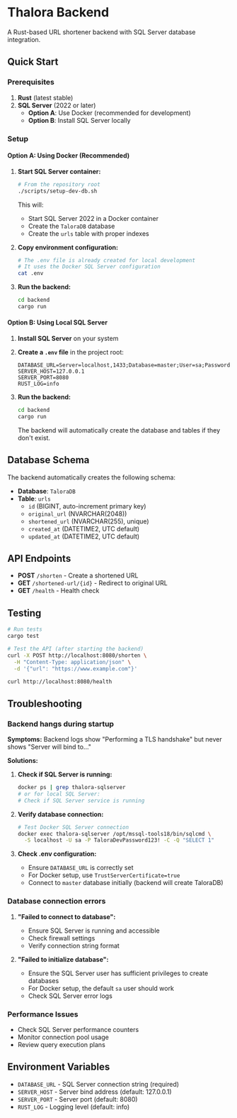 # Thalora Backend

A Rust-based URL shortener backend with SQL Server database integration.

## Quick Start

### Prerequisites

1. **Rust** (latest stable)
2. **SQL Server** (2022 or later)
   - **Option A**: Use Docker (recommended for development)
   - **Option B**: Install SQL Server locally

### Setup

#### Option A: Using Docker (Recommended)

1. **Start SQL Server container:**
   ```bash
   # From the repository root
   ./scripts/setup-dev-db.sh
   ```
   This will:
   - Start SQL Server 2022 in a Docker container
   - Create the `TaloraDB` database
   - Create the `urls` table with proper indexes

2. **Copy environment configuration:**
   ```bash
   # The .env file is already created for local development
   # It uses the Docker SQL Server configuration
   cat .env
   ```

3. **Run the backend:**
   ```bash
   cd backend
   cargo run
   ```

#### Option B: Using Local SQL Server

1. **Install SQL Server** on your system

2. **Create a `.env` file** in the project root:
   ```env
   DATABASE_URL=Server=localhost,1433;Database=master;User=sa;Password=YourPassword;TrustServerCertificate=true;
   SERVER_HOST=127.0.0.1
   SERVER_PORT=8080
   RUST_LOG=info
   ```

3. **Run the backend:**
   ```bash
   cd backend
   cargo run
   ```
   The backend will automatically create the database and tables if they don't exist.

## Database Schema

The backend automatically creates the following schema:

- **Database**: `TaloraDB`
- **Table**: `urls`
  - `id` (BIGINT, auto-increment primary key)
  - `original_url` (NVARCHAR(2048))
  - `shortened_url` (NVARCHAR(255), unique)
  - `created_at` (DATETIME2, UTC default)
  - `updated_at` (DATETIME2, UTC default)

## API Endpoints

- **POST** `/shorten` - Create a shortened URL
- **GET** `/shortened-url/{id}` - Redirect to original URL
- **GET** `/health` - Health check

## Testing

```bash
# Run tests
cargo test

# Test the API (after starting the backend)
curl -X POST http://localhost:8080/shorten \
  -H "Content-Type: application/json" \
  -d '{"url": "https://www.example.com"}'

curl http://localhost:8080/health
```

## Troubleshooting

### Backend hangs during startup

**Symptoms:** Backend logs show "Performing a TLS handshake" but never shows "Server will bind to..."

**Solutions:**
1. **Check if SQL Server is running:**
   ```bash
   docker ps | grep thalora-sqlserver
   # or for local SQL Server:
   # Check if SQL Server service is running
   ```

2. **Verify database connection:**
   ```bash
   # Test Docker SQL Server connection
   docker exec thalora-sqlserver /opt/mssql-tools18/bin/sqlcmd \
     -S localhost -U sa -P TaloraDevPassword123! -C -Q "SELECT 1"
   ```

3. **Check .env configuration:**
   - Ensure `DATABASE_URL` is correctly set
   - For Docker setup, use `TrustServerCertificate=true`
   - Connect to `master` database initially (backend will create TaloraDB)

### Database connection errors

1. **"Failed to connect to database":**
   - Ensure SQL Server is running and accessible
   - Check firewall settings
   - Verify connection string format

2. **"Failed to initialize database":**
   - Ensure the SQL Server user has sufficient privileges to create databases
   - For Docker setup, the default `sa` user should work
   - Check SQL Server error logs

### Performance Issues

- Check SQL Server performance counters
- Monitor connection pool usage
- Review query execution plans

## Environment Variables

- `DATABASE_URL` - SQL Server connection string (required)
- `SERVER_HOST` - Server bind address (default: 127.0.0.1)
- `SERVER_PORT` - Server port (default: 8080)
- `RUST_LOG` - Logging level (default: info)